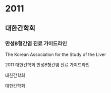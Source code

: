 # 2011

## 대한간학회
### 만성B형간염 진료 가이드라인

The Korean Association for the Study of the Liver

2011 대한간학회 만성B형간염 진료 가이드라인

대한간학회

대한간학회